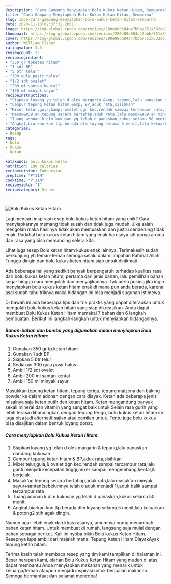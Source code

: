 ```yaml
---
description: "Cara Gampang Menyiapkan Bolu Kukus Ketan Hitam, Sempurna"
title: "Cara Gampang Menyiapkan Bolu Kukus Ketan Hitam, Sempurna"
slug: 1565-cara-gampang-menyiapkan-bolu-kukus-ketan-hitam-sempurna
date: 2020-11-10T02:37:32.205Z
image: https://img-global.cpcdn.com/recipes/280e08d684a47bbb/751x532cq70/bolu-kukus-ketan-hitam-foto-resep-utama.jpg
thumbnail: https://img-global.cpcdn.com/recipes/280e08d684a47bbb/751x532cq70/bolu-kukus-ketan-hitam-foto-resep-utama.jpg
cover: https://img-global.cpcdn.com/recipes/280e08d684a47bbb/751x532cq70/bolu-kukus-ketan-hitam-foto-resep-utama.jpg
author: William Fisher
ratingvalue: 3.3
reviewcount: 13
recipeingredient:
- "350 gr tpketan hitam"
- "1 sdt BP"
- "5 btr telur"
- "300 gula pasir halus"
- "1/2 sdt ovalet"
- "200 ml santan kental"
- "150 ml minyak sayur"
recipeinstructions:
- "Siapkan loyang yg telah d oles margarin &amp; tepung,lalu panaskan dandang kukusan"
- "Campur tepung ketan hitam &amp; BP,aduk rata,sisihkan"
- "Mixer telur,gula,&amp; ovalet dgn kec.rendah sampai tercampur rata,lalu ganti menjadi kecepatan tinggi,mixer sampai mengembang,kental,&amp; berjejak"
- "Masuk&#39;an tepung secara bertahap,aduk rata,lalu masuk&#39;an minyak sayur+santan(sebelumnya telah d aduk menjadi 1),aduk balik sampai tercampur rata"
- "Tuang adonan k dlm kukusan yg telah d panaskan,kukus selama 50 menit."
- "Angkat,biarkan kue ttp berada dlm loyang selama 5 menit,lalu keluarkan &amp; potong2 stlh agak dingin."
categories:
- Resep
tags:
- bolu
- kukus
- ketan

katakunci: bolu kukus ketan 
nutrition: 198 calories
recipecuisine: Indonesian
preptime: "PT11M"
cooktime: "PT31M"
recipeyield: "1"
recipecategory: Dinner

---
```



![Bolu Kukus Ketan Hitam](https://img-global.cpcdn.com/recipes/280e08d684a47bbb/751x532cq70/bolu-kukus-ketan-hitam-foto-resep-utama.jpg)

Lagi mencari inspirasi resep bolu kukus ketan hitam yang unik? Cara menyiapkannya memang tidak susah dan tidak juga mudah. Jika salah mengolah maka hasilnya tidak akan memuaskan dan justru cenderung tidak enak. Padahal bolu kukus ketan hitam yang enak harusnya sih punya aroma dan rasa yang bisa memancing selera kita.

Lihat juga resep Bolu ketan hitam kukus enak lainnya. Terimakasih sudah berkunjung yh teman-teman semoga selalu dalam limpahan Rahmat Allah. Tunggu dingin dan bolu kukus ketan hitam siap untuk dinikmati.

Ada beberapa hal yang sedikit banyak berpengaruh terhadap kualitas rasa dari bolu kukus ketan hitam, pertama dari jenis bahan, lalu pemilihan bahan segar hingga cara mengolah dan menyajikannya. Tak perlu pusing jika ingin menyiapkan bolu kukus ketan hitam enak di mana pun anda berada, karena asal sudah tahu triknya maka hidangan ini bisa menjadi suguhan istimewa.


Di bawah ini ada beberapa tips dan trik praktis yang dapat diterapkan untuk mengolah bolu kukus ketan hitam yang siap dikreasikan. Anda dapat membuat Bolu Kukus Ketan Hitam memakai 7 bahan dan 6 langkah pembuatan. Berikut ini langkah-langkah untuk menyiapkan hidangannya.

<!--inarticleads1-->

##### Bahan-bahan dan bumbu yang digunakan dalam menyiapkan Bolu Kukus Ketan Hitam:

1. Gunakan 350 gr tp.ketan hitam
1. Gunakan 1 sdt BP
1. Siapkan 5 btr telur
1. Sediakan 300 gula pasir halus
1. Ambil 1/2 sdt ovalet
1. Ambil 200 ml santan kental
1. Ambil 150 ml minyak sayur


Masukkan tepung ketan hitam, tepung terigu, tepung maizena dan baking powder ke dalam adonan dengan cara diayak. Ketan ada beberapa jenis misalnya saja ketan putih dan ketan hitam. Ketan mengandung banyak sekali mineral dan vitamin yang sangat baik untuk Selain rasa gurih yang lebih terasa dibandingkan dengan tepung terigu, bolu kukus ketan hitam ini juga bisa jadi alternatif sajian atau camilan untuk. Tentu juga bolu kukus bisa disajikan dalam bentuk loyang donat. 

<!--inarticleads2-->

##### Cara menyiapkan Bolu Kukus Ketan Hitam:

1. Siapkan loyang yg telah d oles margarin &amp; tepung,lalu panaskan dandang kukusan
1. Campur tepung ketan hitam &amp; BP,aduk rata,sisihkan
1. Mixer telur,gula,&amp; ovalet dgn kec.rendah sampai tercampur rata,lalu ganti menjadi kecepatan tinggi,mixer sampai mengembang,kental,&amp; berjejak
1. Masuk&#39;an tepung secara bertahap,aduk rata,lalu masuk&#39;an minyak sayur+santan(sebelumnya telah d aduk menjadi 1),aduk balik sampai tercampur rata
1. Tuang adonan k dlm kukusan yg telah d panaskan,kukus selama 50 menit.
1. Angkat,biarkan kue ttp berada dlm loyang selama 5 menit,lalu keluarkan &amp; potong2 stlh agak dingin.


Namun agar lebih enak dan khas rasanya, umumnya orang menambah bahan ketan hitam. Untuk membuat di rumah, langsung saja mulai dengan bahan sebagai berikut. Kali ini nyoba bikin Bolu kukus Ketan Hitam. Resepnya lupa ambil dari majalah mana. Tepung Ketan Hitam DiayakAyak tepung ketan hitam. 

Terima kasih telah membaca resep yang tim kami tampilkan di halaman ini. Besar harapan kami, olahan Bolu Kukus Ketan Hitam yang mudah di atas dapat membantu Anda menyiapkan makanan yang menarik untuk keluarga/teman ataupun menjadi inspirasi untuk berjualan makanan. Semoga bermanfaat dan selamat mencoba!
